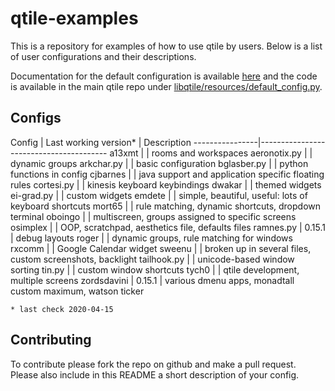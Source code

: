 # qtile-examples

This is a repository for examples of how to use qtile by users. Below is a list
of user configurations and their descriptions.

Documentation for the default configuration is available
[here](http://docs.qtile.org/en/latest/manual/config/index.html) and the code
is available in the main qtile repo under
[libqtile/resources/default_config.py](https://github.com/qtile/qtile/blob/master/libqtile/resources/default_config.py).

## Configs

Config           | Last working version* | Description
----------------|----------------------------------------
a13xmt          |                  | rooms and workspaces
aeronotix.py    | | dynamic groups
arkchar.py      |  | basic configuration
bglasber.py     | | python functions in config
cjbarnes        | | java support and application specific floating rules
cortesi.py      | | kinesis keyboard keybindings
dwakar          | | themed widgets
ei-grad.py      | | custom widgets
emdete          | | simple, beautiful, useful: lots of keyboard shortcuts
mort65          | | rule matching, dynamic shortcuts, dropdown terminal
oboingo         | | multiscreen, groups assigned to specific screens
osimplex        | | OOP, scratchpad, aesthetics file, defaults files
ramnes.py       | 0.15.1                 | debug layouts
roger           | | dynamic groups, rule matching for windows
rxcomm          | | Google Calendar widget
sweenu          | | broken up in several files, custom screenshots, backlight
tailhook.py     | | unicode-based window sorting
tin.py          | | custom window shortcuts
tych0           | | qtile development, multiple screens
zordsdavini     | 0.15.1                 | various dmenu apps, monadtall custom maximum, watson ticker

`* last check 2020-04-15`

## Contributing

To contribute please fork the repo on github and make a pull request. Please
also include in this README a short description of your config.
